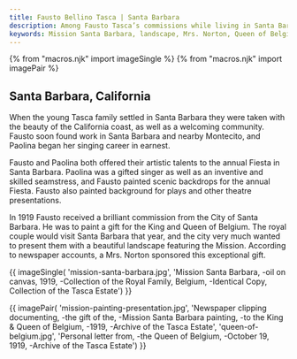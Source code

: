 ```yaml
---
title: Fausto Bellino Tasca | Santa Barbara
description: Among Fausto Tasca’s commissions while living in Santa Barbara were the design and execution of interior decorative work for several estate homes in Montecito. He was awarded the prestigious and important commission of painting a gift for the King and Queen of Belgium.
keywords: Mission Santa Barbara, landscape, Mrs. Norton, Queen of Belgium, oil painting
---
```

{% from "macros.njk" import imageSingle %}
{% from "macros.njk" import imagePair %}

## Santa Barbara, California

When the young Tasca family settled in Santa Barbara they were taken with the beauty of the California coast, as well as a welcoming community. Fausto soon found work in Santa Barbara and nearby Montecito, and Paolina began her singing career in earnest.


Fausto and Paolina both offered their artistic talents to the annual Fiesta in Santa Barbara. Paolina was a gifted singer as well as an inventive and skilled seamstress, and Fausto painted scenic backdrops for the annual Fiesta. Fausto also painted background for plays and other theatre presentations.


In 1919 Fausto received a brilliant commission from the City of Santa Barbara. He was to paint a gift for the King and Queen of Belgium. The royal couple would visit Santa Barbara that year, and the city very much wanted to present them with a beautiful landscape featuring the Mission. According to newspaper accounts, a Mrs. Norton sponsored this exceptional gift.

{{ imageSingle(
'mission-santa-barbara.jpg',
'Mission Santa Barbara, -oil on canvas, 1919, -Collection of the Royal Family, Belgium, -Identical Copy, Collection of the Tasca Estate')
}}

{{ imagePair(
'mission-painting-presentation.jpg',
'Newspaper clipping documenting, -the gift of the, -Mission Santa Barbara painting, -to the King & Queen of Belgium, -1919, -Archive of the Tasca Estate',
'queen-of-belgium.jpg',
'Personal letter from, -the Queen of Belgium, -October 19, 1919, -Archive of the Tasca Estate')
}}
